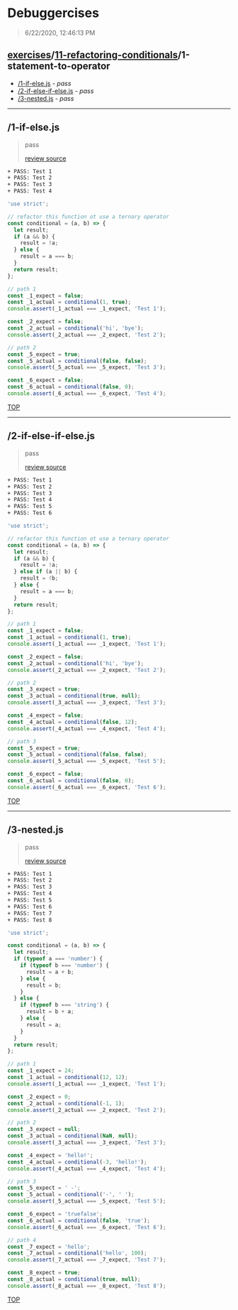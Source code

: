 # Debuggercises 

> 6/22/2020, 12:46:13 PM 

## [exercises](../../README.md)/[11-refactoring-conditionals](../README.md)/1-statement-to-operator 

- [/1-if-else.js](#1-if-elsejs) - _pass_ 
- [/2-if-else-if-else.js](#2-if-else-if-elsejs) - _pass_ 
- [/3-nested.js](#3-nestedjs) - _pass_ 
---

## /1-if-else.js 

> pass 
>
> [review source](../../../exercises/11-refactoring-conditionals/1-statement-to-operator/1-if-else.js)

```txt
+ PASS: Test 1
+ PASS: Test 2
+ PASS: Test 3
+ PASS: Test 4
```

```js
'use strict';

// refactor this function ot use a ternary operator
const conditional = (a, b) => {
  let result;
  if (a && b) {
    result = !a;
  } else {
    result = a === b;
  }
  return result;
};

// path 1
const _1_expect = false;
const _1_actual = conditional(1, true);
console.assert(_1_actual === _1_expect, 'Test 1');

const _2_expect = false;
const _2_actual = conditional('hi', 'bye');
console.assert(_2_actual === _2_expect, 'Test 2');

// path 2
const _5_expect = true;
const _5_actual = conditional(false, false);
console.assert(_5_actual === _5_expect, 'Test 3');

const _6_expect = false;
const _6_actual = conditional(false, 0);
console.assert(_6_actual === _6_expect, 'Test 4');

```

[TOP](#debuggercises)

---

## /2-if-else-if-else.js 

> pass 
>
> [review source](../../../exercises/11-refactoring-conditionals/1-statement-to-operator/2-if-else-if-else.js)

```txt
+ PASS: Test 1
+ PASS: Test 2
+ PASS: Test 3
+ PASS: Test 4
+ PASS: Test 5
+ PASS: Test 6
```

```js
'use strict';

// refactor this function ot use a ternary operator
const conditional = (a, b) => {
  let result;
  if (a && b) {
    result = !a;
  } else if (a || b) {
    result = !b;
  } else {
    result = a === b;
  }
  return result;
};

// path 1
const _1_expect = false;
const _1_actual = conditional(1, true);
console.assert(_1_actual === _1_expect, 'Test 1');

const _2_expect = false;
const _2_actual = conditional('hi', 'bye');
console.assert(_2_actual === _2_expect, 'Test 2');

// path 2
const _3_expect = true;
const _3_actual = conditional(true, null);
console.assert(_3_actual === _3_expect, 'Test 3');

const _4_expect = false;
const _4_actual = conditional(false, 12);
console.assert(_4_actual === _4_expect, 'Test 4');

// path 3
const _5_expect = true;
const _5_actual = conditional(false, false);
console.assert(_5_actual === _5_expect, 'Test 5');

const _6_expect = false;
const _6_actual = conditional(false, 0);
console.assert(_6_actual === _6_expect, 'Test 6');

```

[TOP](#debuggercises)

---

## /3-nested.js 

> pass 
>
> [review source](../../../exercises/11-refactoring-conditionals/1-statement-to-operator/3-nested.js)

```txt
+ PASS: Test 1
+ PASS: Test 2
+ PASS: Test 3
+ PASS: Test 4
+ PASS: Test 5
+ PASS: Test 6
+ PASS: Test 7
+ PASS: Test 8
```

```js
'use strict';

const conditional = (a, b) => {
  let result;
  if (typeof a === 'number') {
    if (typeof b === 'number') {
      result = a + b;
    } else {
      result = b;
    }
  } else {
    if (typeof b === 'string') {
      result = b + a;
    } else {
      result = a;
    }
  }
  return result;
};

// path 1
const _1_expect = 24;
const _1_actual = conditional(12, 12);
console.assert(_1_actual === _1_expect, 'Test 1');

const _2_expect = 0;
const _2_actual = conditional(-1, 1);
console.assert(_2_actual === _2_expect, 'Test 2');

// path 2
const _3_expect = null;
const _3_actual = conditional(NaN, null);
console.assert(_3_actual === _3_expect, 'Test 3');

const _4_expect = 'hello!';
const _4_actual = conditional(-3, 'hello!');
console.assert(_4_actual === _4_expect, 'Test 4');

// path 3
const _5_expect = ' -';
const _5_actual = conditional('-', ' ');
console.assert(_5_actual === _5_expect, 'Test 5');

const _6_expect = 'truefalse';
const _6_actual = conditional(false, 'true');
console.assert(_6_actual === _6_expect, 'Test 6');

// path 4
const _7_expect = 'hello';
const _7_actual = conditional('hello', 100);
console.assert(_7_actual === _7_expect, 'Test 7');

const _8_expect = true;
const _8_actual = conditional(true, null);
console.assert(_8_actual === _8_expect, 'Test 8');

```

[TOP](#debuggercises)

